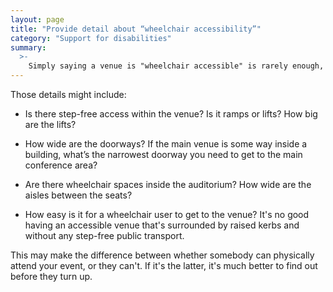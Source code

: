 ```yaml
---
layout: page
title: "Provide detail about “wheelchair accessibility”"
category: "Support for disabilities"
summary:
  >-
    Simply saying a venue is "wheelchair accessible" is rarely enough, because wheelchairs come in different shapes and sizes. More detail is better.
---
```


Those details might include:

*   Is there step-free access within the venue?
    Is it ramps or lifts?
    How big are the lifts?

*   How wide are the doorways?
    If the main venue is some way inside a building, what’s the narrowest doorway you need to get to the main conference area?

*   Are there wheelchair spaces inside the auditorium?
    How wide are the aisles between the seats?

*   How easy is it for a wheelchair user to get to the venue?
    It's no good having an accessible venue that's surrounded by raised kerbs and without any step-free public transport.

This may make the difference between whether somebody can physically attend your event, or they can't.
If it's the latter, it's much better to find out before they turn up.

